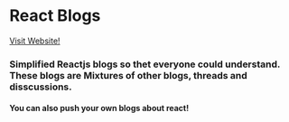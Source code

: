 # React Blogs

[Visit Website!]("")

### Simplified Reactjs blogs so thet everyone could understand. These blogs are Mixtures of other blogs, threads and disscussions.

#### You can also push your own blogs about react!
